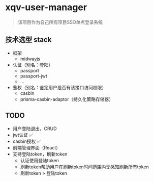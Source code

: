 # xqv-user-manager

> 该项目作为自己所有项目SSO单点登录系统

## 技术选型 stack

- 框架
  - midwayjs
- 认证（别名：登陆）
  - passport
  - passport-jwt
  - ...
- 鉴权（别名：鉴定用户是否有该接口访问权限）
  - casbin
  - prisma-casbin-adaptor（持久化策略存储器）

## TODO

- 用户登陆退出，CRUD
- jwt认证 ✅
- casbin授权 ✅
- 前端管理界面（React）
- 支持登陆token，刷新token
  - 认证使用登陆token
  - 刷新token帮助用户在刷新token时间范围内无感知刷新所有token
  - 刷新token > 登陆token
